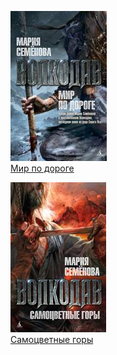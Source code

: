 ![](Мир%20по%20дороге.jpg)  
[Мир по дороге](Мир%20по%20дороге.md)

![](Самоцветные%20горы.jpg)  
[Самоцветные горы](Самоцветные%20горы.md)
